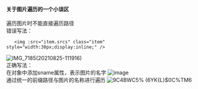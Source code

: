 #### 关于图片遍历的一个小误区
遍历图片时不能直接遍历路径   
错误写法：   
```
   <img :src="item.srcs" class="item" style="width:30px;display:inline;" />           
```
![IMG_7185(20210825-111916)](https://user-images.githubusercontent.com/71962217/130732756-26c13c3d-1206-4183-975e-d4efeb188393.PNG)   
正确写法：   
在对象中添加sname属性，表示图片的名字
![image](https://user-images.githubusercontent.com/71962217/130732833-d98697d8-c0a4-4cc0-b8a6-50741eab9b97.png)   
通过统一的前缀路径与图片的名称进行遍历
![9C4BWC5% (6YK{L}$0C%TM6](https://user-images.githubusercontent.com/71962217/130732794-ac83123a-97ad-4564-bbe4-3402f5b2d544.png)

